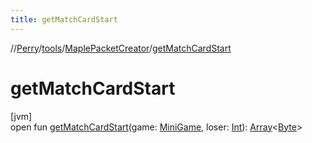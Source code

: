```yaml
---
title: getMatchCardStart
---
```

//[Perry](../../../index.html)/[tools](../index.html)/[MaplePacketCreator](index.html)/[getMatchCardStart](get-match-card-start.html)



# getMatchCardStart



[jvm]\
open fun [getMatchCardStart](get-match-card-start.html)(game: [MiniGame](../../server/-mini-game/index.html), loser: [Int](https://kotlinlang.org/api/latest/jvm/stdlib/kotlin/-int/index.html)): [Array](https://kotlinlang.org/api/latest/jvm/stdlib/kotlin/-array/index.html)<[Byte](https://kotlinlang.org/api/latest/jvm/stdlib/kotlin/-byte/index.html)>





